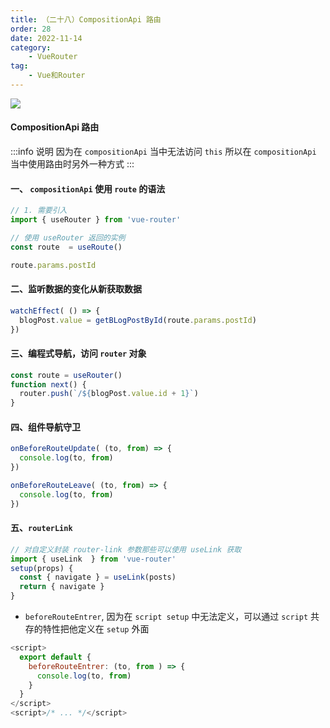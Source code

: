 ```yaml
---
title: （二十八）CompositionApi 路由
order: 28
date: 2022-11-14
category:
    - VueRouter
tag: 
    - Vue和Router
---
```


![](https://image.zswei.xyz/img/202211142325430.png)

#### CompositionApi 路由
:::info 说明
因为在 `compositionApi` 当中无法访问 `this` 所以在 `compositionApi` 当中使用路由时另外一种方式
:::

#### 一、 `compositionApi` 使用 `route` 的语法
```js
// 1. 需要引入
import { useRouter } from 'vue-router'

// 使用 useRouter 返回的实例
const route  = useRoute()

route.params.postId
```

#### 二、监听数据的变化从新获取数据
```js
watchEffect( () => {
  blogPost.value = getBLogPostById(route.params.postId)
})
```

#### 三、编程式导航，访问 `router` 对象
```js
const route = useRouter()
function next() {
  router.push(`/${blogPost.value.id + 1}`)
}
```

#### 四、组件导航守卫
```js
onBeforeRouteUpdate( (to, from) => {
  console.log(to, from)
})

onBeforeRouteLeave( (to, from) => {
  console.log(to, from)
})
```

#### 五、`routerLink`
```js
// 对自定义封装 router-link 参数那些可以使用 useLink 获取
import { useLink  } from 'vue-router'
setup(props) {
  const { navigate } = useLink(posts)
  return { navigate }
}
```
- `beforeRouteEntrer`, 因为在 `script setup` 中无法定义，可以通过 `script` 共存的特性把他定义在 `setup` 外面
```js
<script>
  export default {
    beforeRouteEntrer: (to, from ) => {
      console.log(to, from)
    }
  }
</script>
<script>/* ... */</script>
```